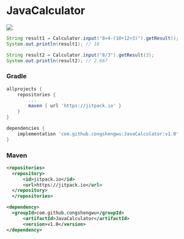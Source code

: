 # JavaCalculator
[![](https://jitpack.io/v/congshengwu/JavaCalculator.svg)](https://jitpack.io/#congshengwu/JavaCalculator)
```Java
String result1 = Calculator.input("8×4-(10+12÷3)").getResult();
System.out.println(result1); // 18

String result2 = Calculator.input("8/3").getResult(3);
System.out.println(result2); // 2.667
```
### Gradle
```gradle
allprojects {
    repositories {
        ...
        maven { url 'https://jitpack.io' }
    }
}
```
```gradle
dependencies {
    implementation 'com.github.congshengwu:JavaCalculator:v1.0'
}
```
### Maven
  ```xml
<repositories>
    <repository>
        <id>jitpack.io</id>
        <url>https://jitpack.io</url>
    </repository>
    </repositories>
```
  ```xml
<dependency>
    <groupId>com.github.congshengwu</groupId>
        <artifactId>JavaCalculator</artifactId>
        <version>v1.0</version>
</dependency>
